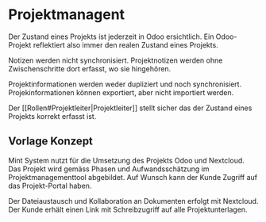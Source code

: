 # Projektmanagent

Der Zustand eines Projekts ist jederzeit in Odoo ersichtlich. Ein Odoo-Projekt reflektiert also immer den realen Zustand eines Projekts.

Notizen werden nicht synchronisiert. Projektnotizen werden ohne Zwischenschritte dort erfasst, wo sie hingehören.

Projektinformationen werden weder dupliziert und noch synchronisiert. Projekinformationen können exportiert, aber nicht importiert werden.

Der [[Rollen#Projektleiter|Projektleiter]] stellt sicher das der Zustand eines Projekts korrekt erfasst ist.

## Vorlage Konzept

Mint System nutzt für die Umsetzung des Projekts Odoo und Nextcloud. Das Projekt wird gemäss Phasen und Aufwandsschätzung im Projektmanagementtool abgebildet. Auf Wunsch kann der Kunde Zugriff auf das Projekt-Portal haben. 

Der Dateiaustausch und Kollaboration an Dokumenten erfolgt mit Nextcloud. Der Kunde erhält einen Link mit Schreibzugriff auf alle Projektunterlagen.